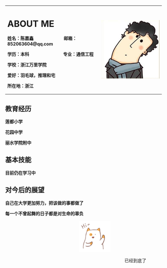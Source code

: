 
<body background="timgUKW0N44O.jpg">
<table border="0">
<tr>
<td width="60%">
<h1> ABOUT ME</h1>
  <p><b>姓名：陈嘉鑫 &nbsp;&nbsp;&nbsp;&nbsp;&nbsp;&nbsp;&nbsp;&nbsp;&nbsp;&nbsp;&emsp;&emsp;&emsp;&emsp;邮箱：852063604@qq.com</b></p>
  <p><b>学历：本科  &emsp;&emsp;&emsp;&emsp;&emsp;&emsp;&emsp;&nbsp; 专业：通信工程          </b></p>
  <p><b>学校：浙江万里学院</b></p>
  <p><b>爱好：羽毛球，推理和宅</b></p>
 <p><b>所在地：浙江</b></p>
</td>
  <td width="40%">
    <img src="/u=2887308286,3997673941&fm=26&gp=0.jpg" width="100%">    
    </td>
  </tr>
  </table>
    
<p><h2>教育经历</h2></p>
     <p><b>莲都小学</b></p>
      <p><b>花园中学</b></p>
        <p><b>丽水学院附中</b></p>
<p></p>
<p><h2>基本技能</h2><p>
<p><b>目前仍在学习中</b></p>
 <p></p>
<p><h2>对今后的展望</h2></p>
<p><b>自己在大学更加努力，把该做的事都做了</b></p>
<p><b>每一个不曾起舞的日子都是对生命的辜负</b></p>
 
<p>&emsp;&emsp;&emsp;&emsp;&emsp;&emsp;&emsp;&emsp;&emsp;&emsp;&emsp;&emsp;&emsp;&emsp;&emsp;&emsp;&emsp;<img src="/ti.gif" width="20%"> </p>
<marquee>已经到底了</marquee>



